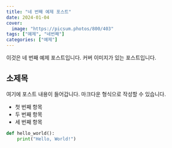 ```yaml
---
title: "네 번째 예제 포스트"
date: 2024-01-04
cover:
  image: "https://picsum.photos/800/403"
tags: ["예제", "네번째"]
categories: ["예제"]
---
```


이것은 네 번째 예제 포스트입니다. 커버 이미지가 있는 포스트입니다.

## 소제목

여기에 포스트 내용이 들어갑니다. 마크다운 형식으로 작성할 수 있습니다.

- 첫 번째 항목
- 두 번째 항목
- 세 번째 항목

```python
def hello_world():
    print("Hello, World!")
``` 